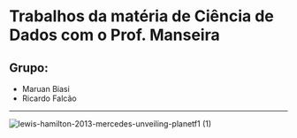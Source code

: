 # Trabalhos da matéria de Ciência de Dados com o Prof. Manseira

## Grupo:
- Maruan Biasi
- Ricardo Falcão

------------------------

![lewis-hamilton-2013-mercedes-unveiling-planetf1 (1)](https://github.com/user-attachments/assets/bf04bc46-70c1-4902-9e76-dfd4a51f1154)

